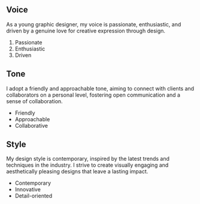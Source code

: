 ## Voice

As a young graphic designer, my voice is passionate, enthusiastic, and driven by a genuine love for creative expression through design.
1. Passionate
2. Enthusiastic
3. Driven

## Tone

I adopt a friendly and approachable tone, aiming to connect with clients and collaborators on a personal level, fostering open communication and a sense of collaboration.
- Friendly
- Approachable
- Collaborative

## Style

My design style is contemporary, inspired by the latest trends and techniques in the industry. I strive to create visually engaging and aesthetically pleasing designs that leave a lasting impact.
- Contemporary
- Innovative
- Detail-oriented
